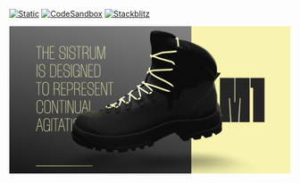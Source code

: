 [![Static](https://img.shields.io/badge/demo-%23646CFF.svg?logo=html5&logoColor=white)](https://pmndrs.github.io/examples/landing-page)
[![CodeSandbox](https://img.shields.io/badge/codesandbox-040404?logo=codesandbox&logoColor=DBDBDB)](https://codesandbox.io/s/github/pmndrs/examples/tree/main/apps/landing-page)
[![Stackblitz](https://img.shields.io/badge/stackblitz-fff?logo=Stackblitz&logoColor=1389FD)](https://stackblitz.com/github/pmndrs/examples/tree/main/apps/landing-page)

![](thumbnail.png)

